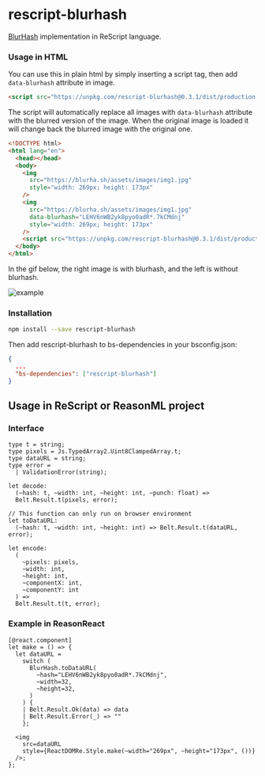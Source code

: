 # rescript-blurhash

[BlurHash](https://github.com/woltapp/blurhash) implementation in ReScript language.

### Usage in HTML

You can use this in plain html by simply inserting a script tag, then add `data-blurhash` attribute in image.

```html
<script src="https://unpkg.com/rescript-blurhash@0.3.1/dist/production.min.js"></script>
```

The script will automatically replace all images with `data-blurhash` attribute with the blurred version of the image. When the original image is loaded it will change back the blurred image with the original one.

```html
<!DOCTYPE html>
<html lang="en">
  <head></head>
  <body>
    <img
      src="https://blurha.sh/assets/images/img1.jpg"
      style="width: 269px; height: 173px"
    />
    <img
      src="https://blurha.sh/assets/images/img1.jpg"
      data-blurhash="LEHV6nWB2yk8pyo0adR*.7kCMdnj"
      style="width: 269px; height: 173px"
    />
    <script src="https://unpkg.com/rescript-blurhash@0.3.1/dist/production.min.js"></script>
  </body>
</html>
```

In the gif below, the right image is with blurhash, and the left is without blurhash.

![example](https://media.giphy.com/media/RgdqZGcfue2ZwrpfxV/giphy.gif)

### Installation

```sh
npm install --save rescript-blurhash
```

Then add rescript-blurhash to bs-dependencies in your bsconfig.json:

```json
{
  ...
  "bs-dependencies": ["rescript-blurhash"]
}
```

## Usage in ReScript or ReasonML project

### Interface

```reason
type t = string;
type pixels = Js.TypedArray2.Uint8ClampedArray.t;
type dataURL = string;
type error =
  | ValidationError(string);

let decode:
  (~hash: t, ~width: int, ~height: int, ~punch: float) =>
  Belt.Result.t(pixels, error);

// This function can only run on browser environment
let toDataURL:
  (~hash: t, ~width: int, ~height: int) => Belt.Result.t(dataURL, error);

let encode:
  (
    ~pixels: pixels,
    ~width: int,
    ~height: int,
    ~componentX: int,
    ~componentY: int
  ) =>
  Belt.Result.t(t, error);
```

### Example in ReasonReact

```reason
[@react.component]
let make = () => {
  let dataURL =
    switch (
      BlurHash.toDataURL(
        ~hash="LEHV6nWB2yk8pyo0adR*.7kCMdnj",
        ~width=32,
        ~height=32,
      )
    ) {
    | Belt.Result.Ok(data) => data
    | Belt.Result.Error(_) => ""
    };

  <img
    src=dataURL
    style={ReactDOMRe.Style.make(~width="269px", ~height="173px", ())}
  />;
};
```
